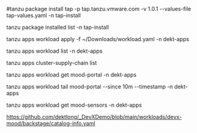 #tanzu package install tap -p tap.tanzu.vmware.com -v 1.0.1  --values-file tap-values.yaml -n tap-install

tanzu package installed list -n tap-install

tanzu apps workload apply -f ~/Downloads/workload.yaml -n dekt-apps

tanzu apps workload list -n dekt-apps

tanzu apps cluster-supply-chain list

tanzu apps workload get mood-portal -n dekt-apps

tanzu apps workload tail mood-portal --since 10m --timestamp  -n dekt-apps

tanzu apps workload get mood-sensors -n dekt-apps

https://github.com/dektlong/_DevXDemo/blob/main/workloads/devx-mood/backstage/catalog-info.yaml
